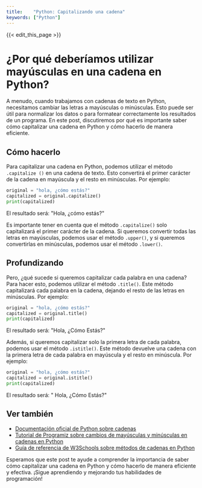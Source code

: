 ```yaml
---
title:    "Python: Capitalizando una cadena"
keywords: ["Python"]
---
```


{{< edit_this_page >}}

# ¿Por qué deberíamos utilizar mayúsculas en una cadena en Python?

A menudo, cuando trabajamos con cadenas de texto en Python, necesitamos cambiar las letras a mayúsculas o minúsculas. Esto puede ser útil para normalizar los datos o para formatear correctamente los resultados de un programa. En este post, discutiremos por qué es importante saber cómo capitalizar una cadena en Python y cómo hacerlo de manera eficiente.

## Cómo hacerlo

Para capitalizar una cadena en Python, podemos utilizar el método `.capitalize ()` en una cadena de texto. Esto convertirá el primer carácter de la cadena en mayúscula y el resto en minúsculas. Por ejemplo:

````python
original = "hola, ¿cómo estás?"
capitalized = original.capitalize()
print(capitalized)
````

El resultado será: "Hola, ¿cómo estás?"

Es importante tener en cuenta que el método `.capitalize()` solo capitalizará el primer carácter de la cadena. Si queremos convertir todas las letras en mayúsculas, podemos usar el método `.upper()`, y si queremos convertirlas en minúsculas, podemos usar el método `.lower()`.

## Profundizando

Pero, ¿qué sucede si queremos capitalizar cada palabra en una cadena? Para hacer esto, podemos utilizar el método `.title()`. Este método capitalizará cada palabra en la cadena, dejando el resto de las letras en minúsculas. Por ejemplo:

````python
original = "hola, ¿cómo estás?"
capitalized = original.title()
print(capitalized)
````

El resultado será: "Hola, ¿Cómo Estás?"

Además, si queremos capitalizar solo la primera letra de cada palabra, podemos usar el método `.istitle()`. Este método devuelve una cadena con la primera letra de cada palabra en mayúscula y el resto en minúscula. Por ejemplo:

````python
original = "hola, ¿cómo estás?"
capitalized = original.istitle()
print(capitalized)
````

El resultado será: " Hola, ¿Cómo Estás?"

## Ver también

- [Documentación oficial de Python sobre cadenas](https://docs.python.org/es/3/library/stdtypes.html#string-methods)
- [Tutorial de Programiz sobre cambios de mayúsculas y minúsculas en cadenas en Python](https://www.programiz.com/python-programming/methods/string/capitalize)
- [Guía de referencia de W3Schools sobre métodos de cadenas en Python](https://www.w3schools.com/python/python_ref_string.asp)

Esperamos que este post te ayude a comprender la importancia de saber cómo capitalizar una cadena en Python y cómo hacerlo de manera eficiente y efectiva. ¡Sigue aprendiendo y mejorando tus habilidades de programación!